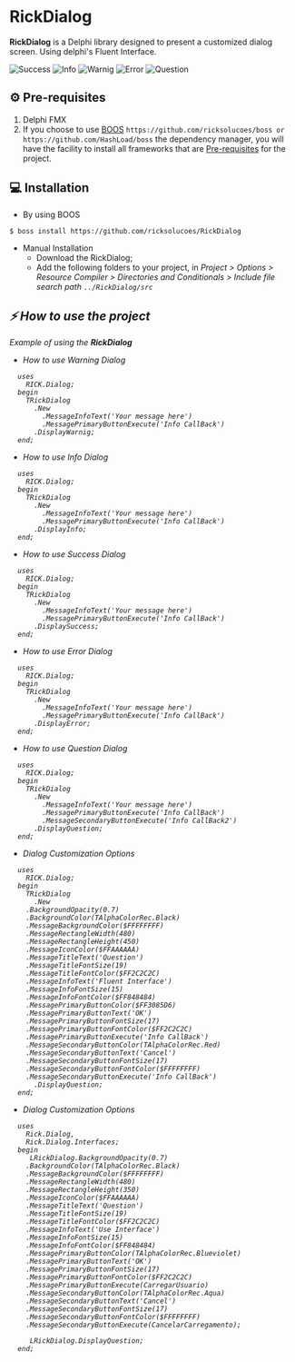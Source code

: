 [0]: https://github.com/ricksolucoes/boss "Site do BOOS"

# RickDialog

**RickDialog**  is a Delphi library designed to present a customized dialog screen. Using delphi's Fluent Interface.

![Success](https://user-images.githubusercontent.com/79030707/133642843-19ecddd9-374d-4e08-a4bb-fd9fa0b7081c.png)
![Info](https://user-images.githubusercontent.com/79030707/133642913-691d1ec0-f968-452d-8ca5-d2d9d085eafb.png) ![Warnig](https://user-images.githubusercontent.com/79030707/133643032-f063012e-f1f8-4e3c-a9a2-66a0d5951279.png) ![Error](https://user-images.githubusercontent.com/79030707/133643194-87885fe6-c61c-4283-aa89-8893b3de21d3.png) ![Question](https://user-images.githubusercontent.com/79030707/133643288-b476d9d0-d9b7-43f2-80b0-31c85df88d2a.png)


## ⚙️ Pre-requisites

1. Delphi FMX
2. If you choose to use [BOOS][0] ```https://github.com/ricksolucoes/boss or https://github.com/HashLoad/boss```  the dependency manager, you will have the facility to install all frameworks that are [Pre-requisites](#pre-requisites) for the project.

## 💻 Installation

- By using BOOS
```shell
$ boss install https://github.com/ricksolucoes/RickDialog
```
- Manual Installation
  - Download the RickDialog;
  - Add the following folders to your project, in <em>Project &gt; Options &gt; Resource Compiler &gt; Directories and Conditionals &gt; Include file search path ``` ../RickDialog/src ```

 ## ⚡️ How to use the project

  Example of using the **RickDialog**

- How to use Warning Dialog

```delphi  
  uses
    RICK.Dialog;
  begin
    TRickDialog
      .New
        .MessageInfoText('Your message here')
        .MessagePrimaryButtonExecute('Info CallBack')
      .DisplayWarnig;
  end;
```

- How to use Info Dialog

```delphi  
  uses
    RICK.Dialog;
  begin
    TRickDialog
      .New
        .MessageInfoText('Your message here')
        .MessagePrimaryButtonExecute('Info CallBack')
      .DisplayInfo;
  end;

```

- How to use Success Dialog

```delphi  
  uses
    RICK.Dialog;
  begin
    TRickDialog
      .New
        .MessageInfoText('Your message here')
        .MessagePrimaryButtonExecute('Info CallBack')
      .DisplaySuccess;
  end;
```
	
- How to use Error Dialog

```delphi  
  uses
    RICK.Dialog;
  begin
    TRickDialog
      .New
        .MessageInfoText('Your message here')
        .MessagePrimaryButtonExecute('Info CallBack')
      .DisplayError;
  end;
```

- How to use Question Dialog

```delphi  
  uses
    RICK.Dialog;
  begin
    TRickDialog
      .New
        .MessageInfoText('Your message here')
        .MessagePrimaryButtonExecute('Info CallBack')
        .MessageSecondaryButtonExecute('Info CallBack2')
      .DisplayQuestion;
  end;

```

- Dialog Customization Options

```delphi
  uses
    RICK.Dialog;
  begin
    TRickDialog
      .New
	.BackgroundOpacity(0.7)
	.BackgroundColor(TAlphaColorRec.Black)
	.MessageBackgroundColor($FFFFFFFF)
	.MessageRectangleWidth(480)
	.MessageRectangleHeight(450)
	.MessageIconColor($FFAAAAAA)
	.MessageTitleText('Question')
	.MessageTitleFontSize(19)
	.MessageTitleFontColor($FF2C2C2C)
	.MessageInfoText('Fluent Interface')
	.MessageInfoFontSize(15)
	.MessageInfoFontColor($FF848484)
	.MessagePrimaryButtonColor($FF3085D6)
	.MessagePrimaryButtonText('OK')
	.MessagePrimaryButtonFontSize(17)
	.MessagePrimaryButtonFontColor($FF2C2C2C)
	.MessagePrimaryButtonExecute('Info CallBack')
	.MessageSecondaryButtonColor(TAlphaColorRec.Red)
	.MessageSecondaryButtonText('Cancel')
	.MessageSecondaryButtonFontSize(17)
	.MessageSecondaryButtonFontColor($FFFFFFFF)
	.MessageSecondaryButtonExecute('Info CallBack')
      .DisplayQuestion;
  end;
```

- Dialog Customization Options

```delphi  
  uses
    Rick.Dialog,
    Rick.Dialog.Interfaces;
  begin
     LRickDialog.BackgroundOpacity(0.7)
	.BackgroundColor(TAlphaColorRec.Black)
	.MessageBackgroundColor($FFFFFFFF)
	.MessageRectangleWidth(480)
	.MessageRectangleHeight(350)
	.MessageIconColor($FFAAAAAA)
	.MessageTitleText('Question')
	.MessageTitleFontSize(19)
	.MessageTitleFontColor($FF2C2C2C)
	.MessageInfoText('Use Interface')
	.MessageInfoFontSize(15)
	.MessageInfoFontColor($FF848484)
	.MessagePrimaryButtonColor(TAlphaColorRec.Blueviolet)
	.MessagePrimaryButtonText('OK')
	.MessagePrimaryButtonFontSize(17)
	.MessagePrimaryButtonFontColor($FF2C2C2C)
	.MessagePrimaryButtonExecute(CarregarUsuario)
	.MessageSecondaryButtonColor(TAlphaColorRec.Aqua)
	.MessageSecondaryButtonText('Cancel')
	.MessageSecondaryButtonFontSize(17)
	.MessageSecondaryButtonFontColor($FFFFFFFF)
	.MessageSecondaryButtonExecute(CancelarCarregamento);

     LRickDialog.DisplayQuestion;
  end;
```
